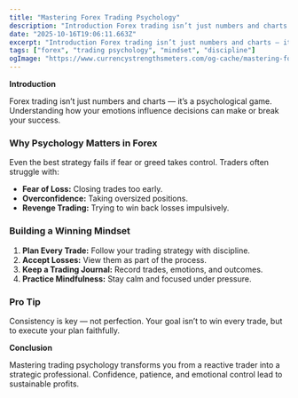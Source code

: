 ```yaml
---
title: "Mastering Forex Trading Psychology"
description: "Introduction Forex trading isn’t just numbers and charts — it’s a psychological game..."
date: "2025-10-16T19:06:11.663Z"
excerpt: "Introduction Forex trading isn’t just numbers and charts — it’s a psychological game. Understanding how your emotions influence decisions can make or break your success. Why Psychology Matters in Forex Even the best strategy fails if fear or greed takes control. Traders often struggle with: - Fear of Loss: Closing..."
tags: ["forex", "trading psychology", "mindset", "discipline"]
ogImage: "https://www.currencystrengthsmeters.com/og-cache/mastering-forex-trading-psychology.jpg"
---
```

**Introduction**

Forex trading isn’t just numbers and charts — it’s a psychological game. Understanding how your emotions influence decisions can make or break your success.

### Why Psychology Matters in Forex

Even the best strategy fails if fear or greed takes control. Traders often struggle with:

- **Fear of Loss:** Closing trades too early.  
- **Overconfidence:** Taking oversized positions.  
- **Revenge Trading:** Trying to win back losses impulsively.  

### Building a Winning Mindset

1. **Plan Every Trade:** Follow your trading strategy with discipline.  
2. **Accept Losses:** View them as part of the process.  
3. **Keep a Trading Journal:** Record trades, emotions, and outcomes.  
4. **Practice Mindfulness:** Stay calm and focused under pressure.  

### Pro Tip

Consistency is key — not perfection. Your goal isn’t to win every trade, but to execute your plan faithfully.

**Conclusion**

Mastering trading psychology transforms you from a reactive trader into a strategic professional. Confidence, patience, and emotional control lead to sustainable profits.
